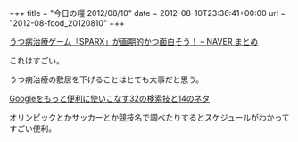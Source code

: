 +++
title = "今日の糧 2012/08/10"
date = 2012-08-10T23:36:41+00:00
url = "2012-08-food_20120810"
+++
<section> 

<div>
  <a href="http://matome.naver.jp/odai/2134439482364136401">うつ病治療ゲーム「SPARX」が画期的かつ面白そう！ &#8211; NAVER まとめ</a>
</div>

これはすごい。
  
うつ病治療の敷居を下げることはとても大事だと思う。 </section> <section> 

<div>
  <a href="http://creators-manual.com/google_search/">Googleをもっと便利に使いこなす32の検索技と14のネタ</a>
</div>

オリンピックとかサッカーとか競技名で調べたりするとスケジュールがわかってすごい便利。 </section>